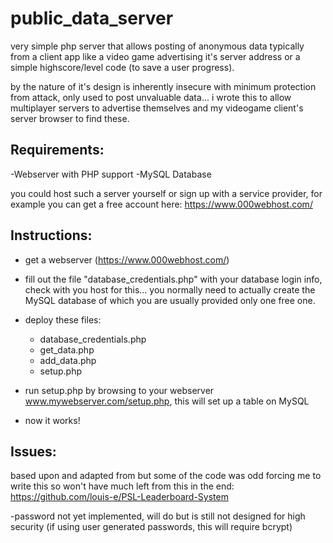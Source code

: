 # public_data_server

very simple php server that allows posting of anonymous data typically from a client app like a video game advertising it's server address or a simple highscore/level code (to save a user progress).

by the nature of it's design is inherently insecure with minimum protection from attack, only used to post unvaluable data... i wrote this to allow multiplayer servers to advertise themselves and my videogame client's server browser to find these.

## Requirements:

-Webserver with PHP support
-MySQL Database

you could host such a server yourself or sign up with a service provider, for example you can get a free account here:
https://www.000webhost.com/

## Instructions:

* get a webserver (https://www.000webhost.com/)

* fill out the file "database_credentials.php" with your database login info, check with you host for this... you normally need to actually create the MySQL database of which you are usually provided only one free one.

* deploy these files:
	* database_credentials.php
	* get_data.php
	* add_data.php
	* setup.php

* run setup.php by browsing to your webserver www.mywebserver.com/setup.php, this will set up a table on MySQL

* now it works!


## Issues:

based upon and adapted from but some of the code was odd forcing me to write this so won't have much left from this in the end:
https://github.com/louis-e/PSL-Leaderboard-System

-password not yet implemented, will do but is still not designed for high security (if using user generated passwords, this will require bcrypt)



